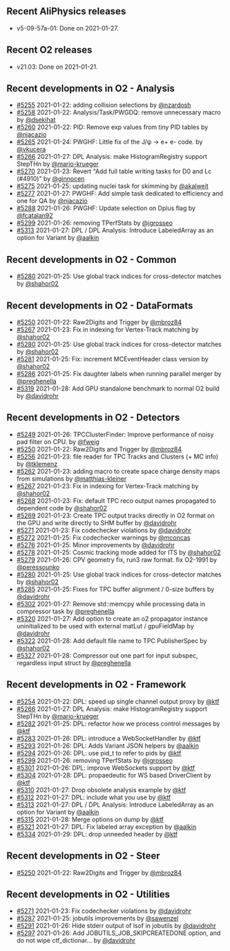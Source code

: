 ## Recent AliPhysics releases
- v5-09-57a-01: Done on 2021-01-27.
## Recent O2 releases
- v21.03: Done on 2021-01-21.
## Recent developments in O2 - Analysis
- [#5255](https://github.com/AliceO2Group/AliceO2/pull/5255) 2021-01-22: adding collision selections by [@nzardosh](https://github.com/nzardosh)
- [#5258](https://github.com/AliceO2Group/AliceO2/pull/5258) 2021-01-22: Analysis/Task/PWGDQ: remove unnecessary macro by [@dsekihat](https://github.com/dsekihat)
- [#5260](https://github.com/AliceO2Group/AliceO2/pull/5260) 2021-01-22: PID: Remove exp values from tiny PID tables by [@njacazio](https://github.com/njacazio)
- [#5265](https://github.com/AliceO2Group/AliceO2/pull/5265) 2021-01-24: PWGHF: Little fix of the J/ψ → e+ e- code. by [@vkucera](https://github.com/vkucera)
- [#5266](https://github.com/AliceO2Group/AliceO2/pull/5266) 2021-01-27: DPL Analysis: make HistogramRegistry support StepTHn by [@mario-krueger](https://github.com/mario-krueger)
- [#5270](https://github.com/AliceO2Group/AliceO2/pull/5270) 2021-01-23: Revert "Add full table writing tasks for D0 and Lc (#4910)" by [@ginnocen](https://github.com/ginnocen)
- [#5275](https://github.com/AliceO2Group/AliceO2/pull/5275) 2021-01-25: updating nuclei task for skimming by [@akalweit](https://github.com/akalweit)
- [#5277](https://github.com/AliceO2Group/AliceO2/pull/5277) 2021-01-27: PWGHF: Add simple task dedicated to efficiency and one for QA by [@njacazio](https://github.com/njacazio)
- [#5288](https://github.com/AliceO2Group/AliceO2/pull/5288) 2021-01-26: PWGHF: Update selection on Dplus flag by [@fcatalan92](https://github.com/fcatalan92)
- [#5299](https://github.com/AliceO2Group/AliceO2/pull/5299) 2021-01-26: removing TPerfStats by [@jgrosseo](https://github.com/jgrosseo)
- [#5313](https://github.com/AliceO2Group/AliceO2/pull/5313) 2021-01-27: DPL / DPL Analysis: Introduce LabeledArray as an option for Variant by [@aalkin](https://github.com/aalkin)
## Recent developments in O2 - Common
- [#5280](https://github.com/AliceO2Group/AliceO2/pull/5280) 2021-01-25: Use global track indices for cross-detector matches by [@shahor02](https://github.com/shahor02)
## Recent developments in O2 - DataFormats
- [#5250](https://github.com/AliceO2Group/AliceO2/pull/5250) 2021-01-22: Raw2Digits and Trigger by [@mbroz84](https://github.com/mbroz84)
- [#5267](https://github.com/AliceO2Group/AliceO2/pull/5267) 2021-01-23: Fix in indexing for Vertex-Track matching by [@shahor02](https://github.com/shahor02)
- [#5280](https://github.com/AliceO2Group/AliceO2/pull/5280) 2021-01-25: Use global track indices for cross-detector matches by [@shahor02](https://github.com/shahor02)
- [#5281](https://github.com/AliceO2Group/AliceO2/pull/5281) 2021-01-25: Fix: increment MCEventHeader class version by [@shahor02](https://github.com/shahor02)
- [#5286](https://github.com/AliceO2Group/AliceO2/pull/5286) 2021-01-25: Fix daughter labels when running parallel merger by [@preghenella](https://github.com/preghenella)
- [#5319](https://github.com/AliceO2Group/AliceO2/pull/5319) 2021-01-28: Add GPU standalone benchmark to normal O2 build by [@davidrohr](https://github.com/davidrohr)
## Recent developments in O2 - Detectors
- [#5249](https://github.com/AliceO2Group/AliceO2/pull/5249) 2021-01-26: TPCClusterFinder: Improve performance of noisy pad filter on CPU. by [@fweig](https://github.com/fweig)
- [#5250](https://github.com/AliceO2Group/AliceO2/pull/5250) 2021-01-22: Raw2Digits and Trigger by [@mbroz84](https://github.com/mbroz84)
- [#5256](https://github.com/AliceO2Group/AliceO2/pull/5256) 2021-01-23: file reader for TPC Tracks and Clusters (+ MC info) by [@tklemenz](https://github.com/tklemenz)
- [#5262](https://github.com/AliceO2Group/AliceO2/pull/5262) 2021-01-23: adding macro to create space charge density maps from simulations by [@matthias-kleiner](https://github.com/matthias-kleiner)
- [#5267](https://github.com/AliceO2Group/AliceO2/pull/5267) 2021-01-23: Fix in indexing for Vertex-Track matching by [@shahor02](https://github.com/shahor02)
- [#5268](https://github.com/AliceO2Group/AliceO2/pull/5268) 2021-01-23: Fix: default TPC reco output names propagated to dependent code by [@shahor02](https://github.com/shahor02)
- [#5269](https://github.com/AliceO2Group/AliceO2/pull/5269) 2021-01-23: Create TPC output tracks directly in O2 format on the GPU and write directly to SHM buffer by [@davidrohr](https://github.com/davidrohr)
- [#5271](https://github.com/AliceO2Group/AliceO2/pull/5271) 2021-01-23: Fix codechecker violations by [@davidrohr](https://github.com/davidrohr)
- [#5272](https://github.com/AliceO2Group/AliceO2/pull/5272) 2021-01-25: Fix codechecker warnings by [@mconcas](https://github.com/mconcas)
- [#5276](https://github.com/AliceO2Group/AliceO2/pull/5276) 2021-01-25: Minor improvements by [@davidrohr](https://github.com/davidrohr)
- [#5278](https://github.com/AliceO2Group/AliceO2/pull/5278) 2021-01-25: Cosmic tracking mode added for ITS by [@shahor02](https://github.com/shahor02)
- [#5279](https://github.com/AliceO2Group/AliceO2/pull/5279) 2021-01-26: CPV geometry fix, run3 raw format. fix O2-1991 by [@peressounko](https://github.com/peressounko)
- [#5280](https://github.com/AliceO2Group/AliceO2/pull/5280) 2021-01-25: Use global track indices for cross-detector matches by [@shahor02](https://github.com/shahor02)
- [#5285](https://github.com/AliceO2Group/AliceO2/pull/5285) 2021-01-25: Fixes for TPC buffer alignment / 0-size buffers by [@davidrohr](https://github.com/davidrohr)
- [#5302](https://github.com/AliceO2Group/AliceO2/pull/5302) 2021-01-27: Remove std::memcpy while processing data in compressor task by [@preghenella](https://github.com/preghenella)
- [#5320](https://github.com/AliceO2Group/AliceO2/pull/5320) 2021-01-27: Add option to create an o2 propagator instance uninitialized to be used with external matLut / gpuFieldMap by [@davidrohr](https://github.com/davidrohr)
- [#5322](https://github.com/AliceO2Group/AliceO2/pull/5322) 2021-01-28: Add default file name to TPC PublisherSpec by [@shahor02](https://github.com/shahor02)
- [#5327](https://github.com/AliceO2Group/AliceO2/pull/5327) 2021-01-28: Compressor out one part for input subspec, regardless input struct by [@preghenella](https://github.com/preghenella)
## Recent developments in O2 - Framework
- [#5254](https://github.com/AliceO2Group/AliceO2/pull/5254) 2021-01-22: DPL: speed up single channel output proxy by [@ktf](https://github.com/ktf)
- [#5266](https://github.com/AliceO2Group/AliceO2/pull/5266) 2021-01-27: DPL Analysis: make HistogramRegistry support StepTHn by [@mario-krueger](https://github.com/mario-krueger)
- [#5282](https://github.com/AliceO2Group/AliceO2/pull/5282) 2021-01-25: DPL: refactor how we process control messages by [@ktf](https://github.com/ktf)
- [#5283](https://github.com/AliceO2Group/AliceO2/pull/5283) 2021-01-26: DPL: introduce a WebSocketHandler by [@ktf](https://github.com/ktf)
- [#5293](https://github.com/AliceO2Group/AliceO2/pull/5293) 2021-01-26: DPL: Adds Variant JSON helpers by [@aalkin](https://github.com/aalkin)
- [#5294](https://github.com/AliceO2Group/AliceO2/pull/5294) 2021-01-26: DPL: use pid_t to refer to pids by [@ktf](https://github.com/ktf)
- [#5299](https://github.com/AliceO2Group/AliceO2/pull/5299) 2021-01-26: removing TPerfStats by [@jgrosseo](https://github.com/jgrosseo)
- [#5301](https://github.com/AliceO2Group/AliceO2/pull/5301) 2021-01-26: DPL: improve WebSockets support by [@ktf](https://github.com/ktf)
- [#5304](https://github.com/AliceO2Group/AliceO2/pull/5304) 2021-01-28: DPL: propaedeutic for WS based DriverClient by [@ktf](https://github.com/ktf)
- [#5310](https://github.com/AliceO2Group/AliceO2/pull/5310) 2021-01-27: Drop obsolete analysis example by [@ktf](https://github.com/ktf)
- [#5312](https://github.com/AliceO2Group/AliceO2/pull/5312) 2021-01-27: DPL: include what you use by [@ktf](https://github.com/ktf)
- [#5313](https://github.com/AliceO2Group/AliceO2/pull/5313) 2021-01-27: DPL / DPL Analysis: Introduce LabeledArray as an option for Variant by [@aalkin](https://github.com/aalkin)
- [#5315](https://github.com/AliceO2Group/AliceO2/pull/5315) 2021-01-28: Merge options on dump by [@ktf](https://github.com/ktf)
- [#5321](https://github.com/AliceO2Group/AliceO2/pull/5321) 2021-01-27: DPL: Fix labeled array exception by [@aalkin](https://github.com/aalkin)
- [#5334](https://github.com/AliceO2Group/AliceO2/pull/5334) 2021-01-29: DPL: drop unneeded header by [@ktf](https://github.com/ktf)
## Recent developments in O2 - Steer
- [#5250](https://github.com/AliceO2Group/AliceO2/pull/5250) 2021-01-22: Raw2Digits and Trigger by [@mbroz84](https://github.com/mbroz84)
## Recent developments in O2 - Utilities
- [#5271](https://github.com/AliceO2Group/AliceO2/pull/5271) 2021-01-23: Fix codechecker violations by [@davidrohr](https://github.com/davidrohr)
- [#5287](https://github.com/AliceO2Group/AliceO2/pull/5287) 2021-01-25: jobutils improvements by [@sawenzel](https://github.com/sawenzel)
- [#5291](https://github.com/AliceO2Group/AliceO2/pull/5291) 2021-01-26: Hide stderr output of lsof in jobutils by [@davidrohr](https://github.com/davidrohr)
- [#5297](https://github.com/AliceO2Group/AliceO2/pull/5297) 2021-01-26: Add JOBUTILS_JOB_SKIPCREATEDONE option, and do not wipe ctf_dictionar… by [@davidrohr](https://github.com/davidrohr)
